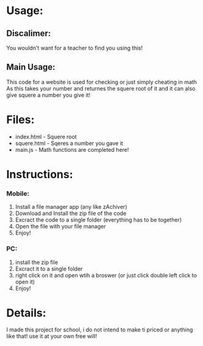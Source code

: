 # Usage:
## Discalimer:
You wouldn't want for a teacher to find you using this!

## Main Usage:
This code for a website is used for checking or just simply cheating in math
As this takes your number and returnes the squere root of it and it can also give squere a number you give it!

# Files:
- index.html - Squere root
- squere.html - Sqeres a number you gave it
- main.js - Math functions are completed here!

# Instructions:
### Mobile:
1. Install a file manager app (any like zAchiver)
2. Download and Install the zip file of the code
3. Excract the code to a single folder (everything has to be together)
4. Open the file with your file manager
5. Enjoy!

### PC:
1. install the zip file
2. Excract it to a single folder
3. right click on it and open wtih a broswer (or just click double left click to open it)
4. Enjoy!

# Details:
I made this project for school, i do not intend to make ti priced or anything like that!
use it at your own free will!
